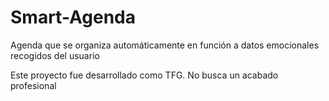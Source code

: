 # Smart-Agenda
Agenda que se organiza automáticamente en función a datos emocionales recogidos del usuario

Este proyecto fue desarrollado como TFG. No busca un acabado profesional
